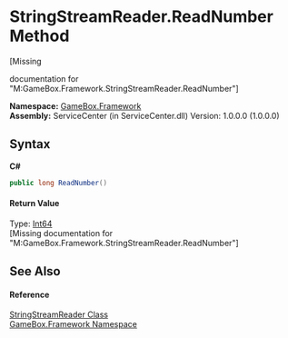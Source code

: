 # StringStreamReader.ReadNumber Method 
 

\[Missing <summary> documentation for "M:GameBox.Framework.StringStreamReader.ReadNumber"\]

**Namespace:**&nbsp;<a href="a8957fe6-9cc0-3a6d-cd5c-a2a246efee1e">GameBox.Framework</a><br />**Assembly:**&nbsp;ServiceCenter (in ServiceCenter.dll) Version: 1.0.0.0 (1.0.0.0)

## Syntax

**C#**<br />
``` C#
public long ReadNumber()
```


#### Return Value
Type: <a href="http://msdn2.microsoft.com/zh-cn/library/6yy583ek" target="_blank">Int64</a><br />\[Missing <returns> documentation for "M:GameBox.Framework.StringStreamReader.ReadNumber"\]

## See Also


#### Reference
<a href="9aeec54e-a056-42b3-343f-58f7e202a855">StringStreamReader Class</a><br /><a href="a8957fe6-9cc0-3a6d-cd5c-a2a246efee1e">GameBox.Framework Namespace</a><br />